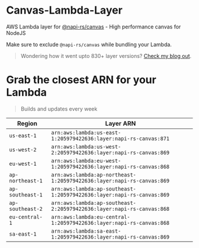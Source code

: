 # Canvas-Lambda-Layer

AWS Lambda layer for [@napi-rs/canvas](https://github.com/Brooooooklyn/canvas) - High performance canvas for NodeJS

Make sure to exclude `@napi-rs/canvas` while bundling your Lambda.

> Wondering how it went upto 830+ layer versions? [Check my blog out](https://learnaws.io/blog/lambda-layer-recursion).

# Grab the closest ARN for your Lambda
> Builds and updates every week

| Region | Layer ARN |
| ------ | --------- |
|`us-east-1`|`arn:aws:lambda:us-east-1:205979422636:layer:napi-rs-canvas:871`|
|`us-west-2`|`arn:aws:lambda:us-west-2:205979422636:layer:napi-rs-canvas:869`|
|`eu-west-1`|`arn:aws:lambda:eu-west-1:205979422636:layer:napi-rs-canvas:868`|
|`ap-northeast-1`|`arn:aws:lambda:ap-northeast-1:205979422636:layer:napi-rs-canvas:869`|
|`ap-southeast-1`|`arn:aws:lambda:ap-southeast-1:205979422636:layer:napi-rs-canvas:869`|
|`ap-southeast-2`|`arn:aws:lambda:ap-southeast-2:205979422636:layer:napi-rs-canvas:868`|
|`eu-central-1`|`arn:aws:lambda:eu-central-1:205979422636:layer:napi-rs-canvas:868`|
|`sa-east-1`|`arn:aws:lambda:sa-east-1:205979422636:layer:napi-rs-canvas:869`|
